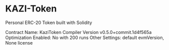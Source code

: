 # KAZI-Token
Personal ERC-20 Token built with Solidity


Contract Name:
KaziToken
Compiler Version
v0.5.0+commit.1d4f565a
Optimization Enabled:
No with 200 runs
Other Settings:
default evmVersion, None license
